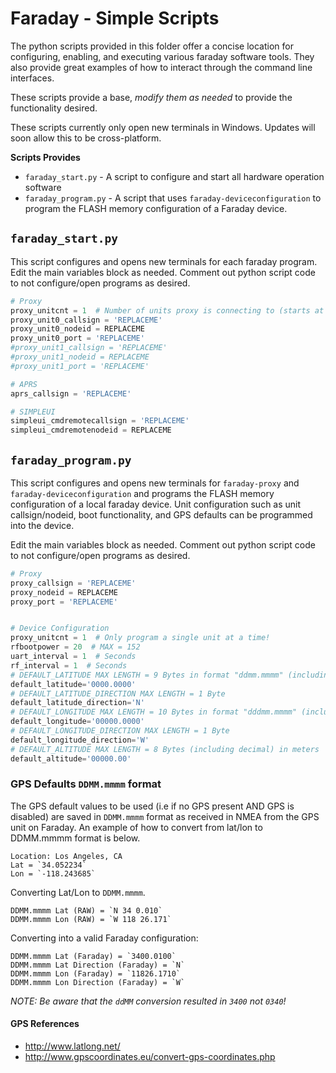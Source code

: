 # Faraday - Simple Scripts
The python scripts provided in this folder offer a concise location for configuring, enabling, and executing various faraday software tools. They also provide great examples of how to interact through the command line interfaces.

These scripts provide a base, _modify them as needed_ to provide the functionality desired.

These scripts currently only open new terminals in Windows. Updates will soon allow this to be cross-platform.

**Scripts Provides**
* `faraday_start.py` - A script to configure and start all hardware operation software
* `faraday_program.py` - A script that uses `faraday-deviceconfiguration` to program the FLASH memory configuration of a Faraday device.

## `faraday_start.py`
This script configures and opens new terminals for each faraday program. Edit the main variables block as needed. Comment out python script code to not configure/open programs as desired.

```python
# Proxy
proxy_unitcnt = 1  # Number of units proxy is connecting to (starts at unit0)
proxy_unit0_callsign = 'REPLACEME'
proxy_unit0_nodeid = REPLACEME
proxy_unit0_port = 'REPLACEME'
#proxy_unit1_callsign = 'REPLACEME'
#proxy_unit1_nodeid = REPLACEME
#proxy_unit1_port = 'REPLACEME'

# APRS
aprs_callsign = 'REPLACEME'

# SIMPLEUI
simpleui_cmdremotecallsign = 'REPLACEME'
simpleui_cmdremotenodeid = REPLACEME
```
## `faraday_program.py`
This script configures and opens new terminals for `faraday-proxy` and `faraday-deviceconfiguration` and programs the FLASH memory configuration of a local faraday device. Unit configuration such as unit callsign/nodeid, boot functionality, and GPS defaults can be programmed into the device.

Edit the main variables block as needed. Comment out python script code to not configure/open programs as desired.

```python
# Proxy
proxy_callsign = 'REPLACEME'
proxy_nodeid = REPLACEME
proxy_port = 'REPLACEME'


# Device Configuration
proxy_unitcnt = 1  # Only program a single unit at a time!
rfbootpower = 20  # MAX = 152
uart_interval = 1  # Seconds
rf_interval = 1  # Seconds
# DEFAULT_LATITUDE MAX LENGTH = 9 Bytes in format "ddmm.mmmm" (including decimal)
default_latitude='0000.0000'
# DEFAULT_LATITUDE_DIRECTION MAX LENGTH = 1 Byte
default_latitude_direction='N'
# DEFAULT_LONGITUDE MAX LENGTH = 10 Bytes in format "dddmm.mmmm" (including decimal)
default_longitude='00000.0000'
# DEFAULT_LONGITUDE_DIRECTION MAX LENGTH = 1 Byte
default_longitude_direction='W'
# DEFAULT_ALTITUDE MAX LENGTH = 8 Bytes (including decimal) in meters
default_altitude='00000.00'
```

### GPS Defaults `DDMM.mmmm` format
The GPS default values to be used (i.e if no GPS present AND GPS is disabled) are saved in `DDMM.mmmm` format as received in NMEA from the GPS unit on Faraday. An example of how to convert from lat/lon to DDMM.mmmm format is below.

```
Location: Los Angeles, CA
Lat = `34.052234`
Lon = `-118.243685`
```
Converting Lat/Lon to `DDMM.mmmm`.
```
DDMM.mmmm Lat (RAW) = `N 34 0.010`
DDMM.mmmm Lon (RAW) = `W 118 26.171`
```

Converting into a valid Faraday configuration:

```
DDMM.mmmm Lat (Faraday) = `3400.0100`
DDMM.mmmm Lat Direction (Faraday) = `N`
DDMM.mmmm Lon (Faraday) = `11826.1710`
DDMM.mmmm Lon Direction (Faraday) = `W`
```

_NOTE: Be aware that the `ddMM` conversion resulted in `3400` not `0340`!_

#### GPS References
* http://www.latlong.net/
* http://www.gpscoordinates.eu/convert-gps-coordinates.php
